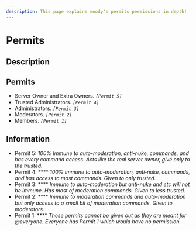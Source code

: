 ```yaml
---
description: This page explains moody's permits permissions in depth!
---
```


# Permits

## Description

## Permits

* Server Owner and Extra Owners. _`[Permit 5]`_
* Trusted Administrators. _`[Permit 4]`_
* Administrators. _`[Permit 3]`_
* Moderators. _`[Permit 2]`_
* Members. _`[Permit 1]`_

## Information

* Permit 5: _100% Immune to auto-moderation, anti-nuke, commands, and has every command access. Acts like the real server owner, give only to the trusted._
* Permit 4: **** _100% Immune to auto-moderation, anti-nuke, commands, and has access to most commands. Given to only trusted._
* Permit 3: **** _Immune to auto-moderation but anti-nuke and etc will not be immune. Has most of moderation commands. Given to less trusted._
* Permit 2: **** _Immune to moderation commands and auto-moderation but only access to a small bit of moderation commands. Given to moderators._
* Permit 1: **** _These permits cannot be given out as they are meant for @everyone. Everyone has Permit 1 which would have no permission._

